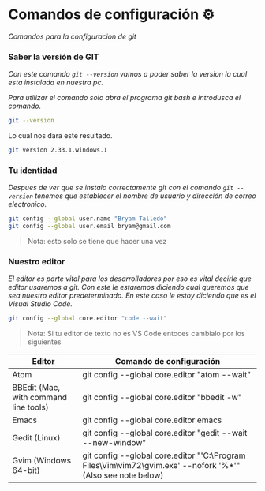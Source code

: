# Comandos de configuración ⚙
_Comandos para la configuracion de git_

### Saber la versión de GIT
_Con este comando `git --version` vamos a poder saber la version la cual esta instalada en nuestra pc._

_Para utilizar el comando solo abra el programa git bash e introdusca el comando._
```bash
git --version
```

Lo cual nos dara este resultado.
```bash
git version 2.33.1.windows.1
```

### Tu identidad
_Despues de ver que se instalo correctamente git con el comando `git --version` tenemos que establecer el nombre de usuario y dirección de correo electronico._
```bash
git config --global user.name "Bryam Talledo"
git config --global user.email bryam@gmail.com
```

> Nota: esto solo se tiene que hacer una vez

### Nuestro editor
_El editor es parte vital para los desarrolladores por eso es vital decirle que editor usaremos a git._
_Con este le estaremos diciendo cual queremos que sea nuestro editor predeterminado. En este caso le estoy diciendo que es el Visual Studio Code._
```bash
git config --global core.editor "code --wait"
```
> Nota: Si tu editor de texto no es VS Code entoces cambialo por los siguientes

| Editor | Comando de configuración |
| ------ | ------ |
| Atom | git config --global core.editor "atom --wait" |
| BBEdit (Mac, with command line tools) | git config --global core.editor "bbedit -w" |
| Emacs | git config --global core.editor emacs |
| Gedit (Linux) | git config --global core.editor "gedit --wait --new-window" |
| Gvim (Windows 64-bit) | git config --global core.editor "'C:\Program Files\Vim\vim72\gvim.exe' --nofork '%*'" (Also see note below) |
